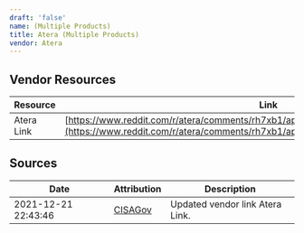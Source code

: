 ```yaml
---
draft: 'false'
name: (Multiple Products)
title: Atera (Multiple Products)
vendor: Atera
---
```


## Vendor Resources
| Resource | Link |
| --- | --- |
| Atera Link | [https://www.reddit.com/r/atera/comments/rh7xb1/apache_log4j_2_security_advisory_update/](https://www.reddit.com/r/atera/comments/rh7xb1/apache_log4j_2_security_advisory_update/) |



## Sources
| Date | Attribution | Description |
| --- | --- | --- |
| 2021-12-21 22:43:46 | [CISAGov](https://raw.githubusercontent.com/cisagov/log4j-affected-db/develop/README.md) | Updated vendor link Atera Link.  |
